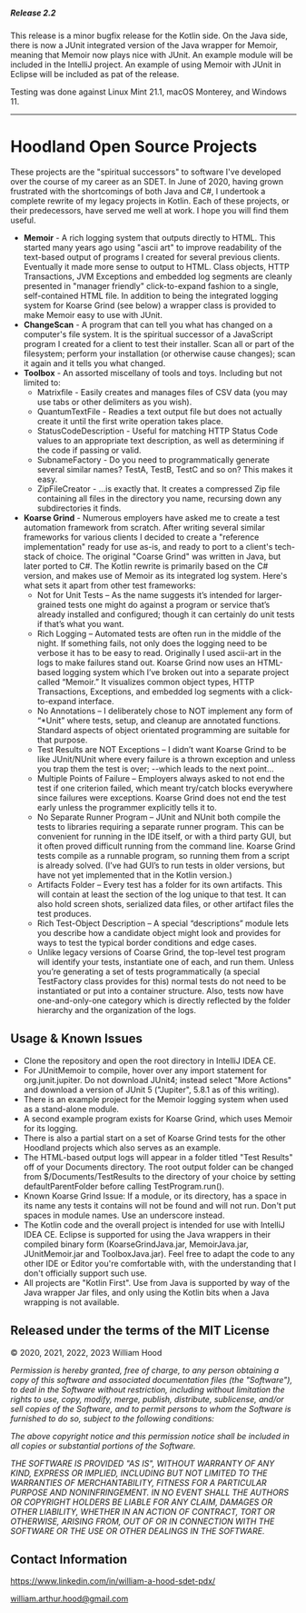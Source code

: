 ##### Release 2.2

This release is a minor bugfix release for the Kotlin side.
On the Java side, there is now a JUnit integrated version of the Java wrapper for Memoir, meaning that
Memoir now plays nice with JUnit. An example module will be included in the IntelliJ project. An
example of using Memoir with JUnit in Eclipse will be included as pat of the release.

Testing was done against Linux Mint 21.1, macOS Monterey, and Windows 11.

---

# Hoodland Open Source Projects

These projects are the "spiritual successors" to software I've developed over
the course of my career as an SDET. In June of 2020, having grown frustrated
with the shortcomings of both Java and C#, I undertook a complete rewrite of
my legacy projects in Kotlin. Each of these projects, or their predecessors,
have served me well at work. I hope you will find them useful.

- **Memoir** - A rich logging system that outputs directly to HTML. This started
many years ago using "ascii art" to improve readability of the text-based output
of programs I created for several previous clients. Eventually it made more
sense to output to HTML. Class objects, HTTP Transactions, JVM Exceptions and
embedded log segments are cleanly presented in "manager friendly" click-to-expand
fashion to a single, self-contained HTML file. In addition to being the integrated
logging system for Koarse Grind (see below) a wrapper class is provided to make
Memoir easy to use with JUnit.
- **ChangeScan** - A program that can tell you what has changed on a computer's
file system. It is the spiritual successor of a JavaScript program I created for
a client to test their installer. Scan all or part of the filesystem; perform
your installation (or otherwise cause changes); scan it again and it tells you
what changed.
- **Toolbox** - An assorted miscellany of tools and toys. Including but not limited to:
    - Matrixfile - Easily creates and manages files of CSV data (you may use tabs or
    other delimiters as you wish).
    - QuantumTextFile - Readies a text output file but does not actually create it
    until the first write operation takes place.
    - StatusCodeDescription - Useful for matching HTTP Status Code values to an
    appropriate text description, as well as determining if the code if passing or valid.
    - SubnameFactory - Do you need to programmatically generate several similar names?
    TestA, TestB, TestC and so on? This makes it easy.
    - ZipFileCreator - ...is exactly that. It creates a compressed Zip file containing all files in the directory you name, recursing down any subdirectories it finds.
- **Koarse Grind** - Numerous employers have asked me to create a test automation
framework from scratch. After writing several similar frameworks for various
clients I decided to create a "reference implementation" ready for use as-is,
and ready to port to a client's tech-stack of choice. The original "Coarse Grind"
was written in Java, but later ported to C#. The Kotlin rewrite is primarily
based on the C# version, and makes use of Memoir as its integrated log system.
Here's what sets it apart from other test frameworks:
    - Not for Unit Tests – As the name suggests it’s intended for larger-grained tests one might do against a program or service that’s already installed and configured; though it can certainly do unit tests if that’s what you want.
    - Rich Logging – Automated tests are often run in the middle of the night. If something fails, not only does the logging need to be verbose it has to be easy to read. Originally I used ascii-art in the logs to make failures stand out. Koarse Grind now uses an HTML-based logging system which I’ve broken out into a separate project called “Memoir.” It visualizes common object types, HTTP Transactions, Exceptions, and embedded log segments with a click-to-expand interface.
    - No Annotations – I deliberately chose to NOT implement any form of “*Unit” where tests, setup, and cleanup are annotated functions. Standard aspects of object orientated programming are suitable for that purpose.
    - Test Results are NOT Exceptions – I didn’t want Koarse Grind to be like JUnit/NUnit where every failure is a thrown exception and unless you trap them the test is over; --which leads to the next point…
    - Multiple Points of Failure – Employers always asked to not end the test if one criterion failed, which meant try/catch blocks everywhere since failures were exceptions. Koarse Grind does not end the test early unless the programmer explicitly tells it to.
    - No Separate Runner Program – JUnit and NUnit both compile the tests to libraries requiring a separate runner program. This can be convenient for running in the IDE itself, or with a third party GUI, but it often proved difficult running from the command line. Koarse Grind tests compile as a runnable program, so running them from a script is already solved. (I’ve had GUI’s to run tests in older versions, but have not yet implemented that in the Kotlin version.)
    - Artifacts Folder – Every test has a folder for its own artifacts. This will contain at least the section of the log unique to that test. It can also hold screen shots, serialized data files, or other artifact files the test produces.
    - Rich Test-Object Description – A special “descriptions” module lets you describe how a candidate object might look and provides for ways to test the typical border conditions and edge cases.
    - Unlike legacy versions of Coarse Grind, the top-level test program will identify your tests, instantiate one of each, and run them. Unless you’re generating a set of tests programmatically (a special TestFactory class provides for this) normal tests do not need to be instantiated or put into a container structure. Also, tests now have one-and-only-one category which is directly reflected by the folder hierarchy and the organization of the logs.

## Usage & Known Issues
- Clone the repository and open the root directory in IntelliJ IDEA CE.
- For JUnitMemoir to compile, hover over any import statement for org.junit.jupiter. Do not download JUnit4; instead select "More Actions" and download a version of JUnit 5 ("Jupiter", 5.8.1 as of this writing).
- There is an example project for the Memoir logging system when used as a stand-alone module.
- A second example program exists for Koarse Grind, which uses Memoir for its logging.
- There is also a partial start on a set of Koarse Grind tests for the other Hoodland projects which also serves as an example.
- The HTML-based output logs will appear in a folder titled "Test Results" off of your Documents directory. The root output folder can be changed from $/Documents/TestResults to the directory of your choice by setting defaultParentFolder before calling TestProgram.run().
- Known Koarse Grind Issue: If a module, or its directory, has a space in its name any tests it contains will not be found and will not run. Don't put spaces in module names. Use an underscore instead.
- The Kotlin code and the overall project is intended for use with IntelliJ IDEA CE. Eclipse is supported for using the Java wrappers in their compiled binary form (KoarseGrindJava.jar, MemoirJava.jar, JUnitMemoir.jar and ToolboxJava.jar). Feel free to adapt the code to any other IDE or Editor you're comfortable with, with the understanding that I don't officially support such use.
- All projects are "Kotlin First". Use from Java is supported by way of the Java wrapper Jar files, and only using the Kotlin bits when a Java wrapping is not available.

## Released under the terms of the MIT License
© 2020, 2021, 2022, 2023 William Hood

*Permission is hereby granted, free of charge, to any person obtaining a copy
of this software and associated documentation files (the "Software"), to deal
in the Software without restriction, including without limitation the rights to
use, copy, modify, merge, publish, distribute, sublicense, and/or sell copies
of the Software, and to permit persons to whom the Software is furnished
to do so, subject to the following conditions:*

*The above copyright notice and this permission notice shall be included
in all copies or substantial portions of the Software.*

*THE SOFTWARE IS PROVIDED "AS IS", WITHOUT WARRANTY OF ANY KIND,
EXPRESS OR IMPLIED, INCLUDING BUT NOT LIMITED TO THE WARRANTIES
OF MERCHANTABILITY, FITNESS FOR A PARTICULAR PURPOSE AND
NONINFRINGEMENT. IN NO EVENT SHALL THE AUTHORS OR COPYRIGHT
HOLDERS BE LIABLE FOR ANY CLAIM, DAMAGES OR OTHER LIABILITY,
WHETHER IN AN ACTION OF CONTRACT, TORT OR OTHERWISE, ARISING
FROM, OUT OF OR IN CONNECTION WITH THE SOFTWARE OR THE USE OR
OTHER DEALINGS IN THE SOFTWARE.*


## Contact Information
https://www.linkedin.com/in/william-a-hood-sdet-pdx/

william.arthur.hood@gmail.com
